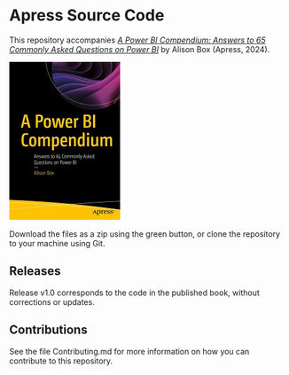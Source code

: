 # Apress Source Code

This repository accompanies [*A Power BI Compendium: Answers to 65 Commonly Asked Questions on Power BI*](https://www.link.springer.com/book/10.1007/9781484297643) by Alison Box (Apress, 2024).

[comment]: #cover
![Cover image](9781484297643.jpg)

Download the files as a zip using the green button, or clone the repository to your machine using Git.

## Releases

Release v1.0 corresponds to the code in the published book, without corrections or updates.

## Contributions

See the file Contributing.md for more information on how you can contribute to this repository.